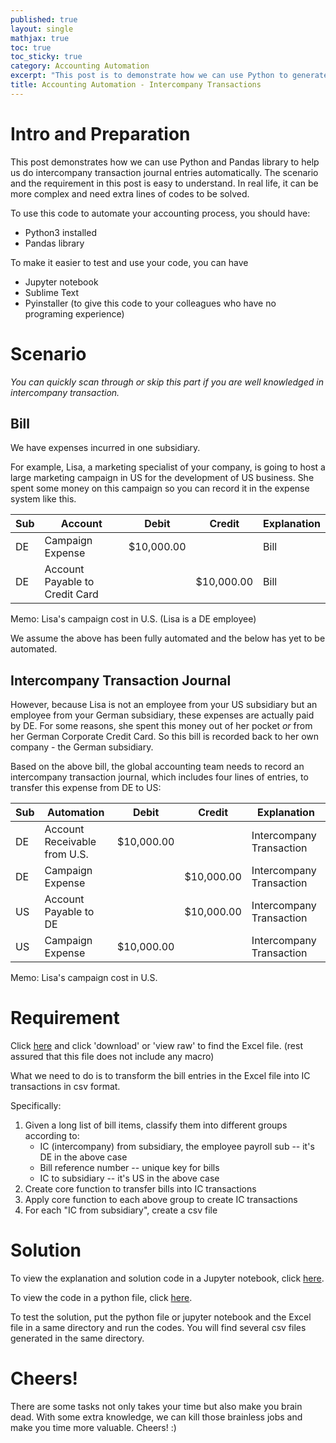 ```yaml
---
published: true
layout: single
mathjax: true
toc: true
toc_sticky: true
category: Accounting Automation
excerpt: "This post is to demonstrate how we can use Python to generate intercompany transaction journal entries automatically"
title: Accounting Automation - Intercompany Transactions
---
```


# Intro and Preparation

This post demonstrates how we can use Python and Pandas library to help us do intercompany transaction journal entries automatically. The scenario and the requirement in this post is easy to understand. In real life, it can be more complex and need extra lines of codes to be solved.

To use this code to automate your accounting process, you should have:
- Python3 installed
- Pandas library

To make it easier to test and use your code, you can have
- Jupyter notebook
- Sublime Text
- Pyinstaller (to give this code to your colleagues who have no programing experience)

# Scenario

*You can quickly scan through or skip this part if you are well knowledged in intercompany transaction.*

## Bill

We have expenses incurred in one subsidiary.

For example, Lisa, a marketing specialist of your company, is going to host a large marketing campaign in US for the development of US business. She spent some money on this campaign so you can record it in the expense system like this. 

|Sub|Account| Debit  | Credit | Explanation |
|----|-----| ------------- | ------------- |--------|
|DE|Campaign Expense| $10,000.00  |   | Bill |
|DE|Account Payable to Credit Card|   | $10,000.00  | Bill |

Memo: Lisa's campaign cost in U.S. (Lisa is a DE employee)

We assume the above has been fully automated and the below has yet to be automated.

## Intercompany Transaction Journal
However, because Lisa is not an employee from your US subsidiary but an employee from your German subsidiary, these expenses are actually paid by DE. For some reasons, she spent this money out of her pocket *or* from her German Corporate Credit Card. So this bill is recorded back to her own company - the German subsidiary.

Based on the above bill, the global accounting team needs to record an intercompany transaction journal, which includes four lines of entries, to transfer this expense from DE to US:

|Sub|Automation| Debit  | Credit | Explanation |
|----|-----| ------------- | ------------- |------------- |
|DE|Account Receivable from U.S.| $10,000.00  |   | Intercompany Transaction |
|DE|Campaign Expense|   | $10,000.00  | Intercompany Transaction |
|US|Account Payable to DE|   | $10,000.00  | Intercompany Transaction |
|US|Campaign Expense| $10,000.00  |   | Intercompany Transaction |

Memo: Lisa's campaign cost in U.S.

# Requirement

Click [here](https://github.com/air-yan/air-yan.github.io/blob/master/excels/Report.xlsx) and click 'download' or 'view raw' to find the Excel file. (rest assured that this file does not include any macro)

What we need to do is to transform the bill entries in the Excel file into IC transactions in csv format.

Specifically:
1. Given a long list of bill items, classify them into different groups according to:
   - IC (intercompany) from subsidiary, the employee payroll sub -- it's DE in the above case
   - Bill reference number -- unique key for bills
   - IC to subsidiary -- it's US in the above case
2. Create core function to transfer bills into IC transactions
3. Apply core function to each above group to create IC transactions
4. For each "IC from subsidiary", create a csv file

# Solution

To view the explanation and solution code in a Jupyter notebook, click [here](https://nbviewer.jupyter.org/github/air-yan/air-yan.github.io/blob/master/notebooks/IC%20automation%20demonstration.ipynb).

To view the code in a python file, click [here](https://github.com/air-yan/air-yan.github.io/blob/master/notebooks/IC%20automation%20demonstration.py).

To test the solution, put the python file or jupyter notebook and the Excel file in a same directory and run the codes. You will find several csv files generated in the same directory.

# Cheers!

There are some tasks not only takes your time but also make you brain dead. With some extra knowledge, we can kill those brainless jobs and make you time more valuable. Cheers! :)
